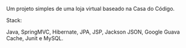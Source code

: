 Um projeto simples de uma loja virtual baseado na Casa do Código.

Stack:

Java, SpringMVC, Hibernate, JPA, JSP, Jackson JSON, Google Guava Cache, Junit e MySQL.
